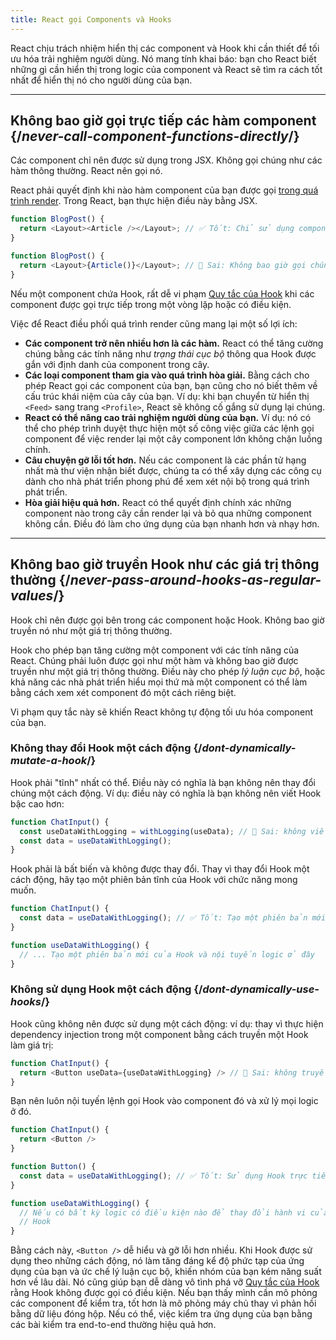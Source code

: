 ```yaml
---
title: React gọi Components và Hooks
---
```


<Intro>
React chịu trách nhiệm hiển thị các component và Hook khi cần thiết để tối ưu hóa trải nghiệm người dùng. Nó mang tính khai báo: bạn cho React biết những gì cần hiển thị trong logic của component và React sẽ tìm ra cách tốt nhất để hiển thị nó cho người dùng của bạn.
</Intro>

<InlineToc />

---

## Không bao giờ gọi trực tiếp các hàm component {/*never-call-component-functions-directly*/}
Các component chỉ nên được sử dụng trong JSX. Không gọi chúng như các hàm thông thường. React nên gọi nó.

React phải quyết định khi nào hàm component của bạn được gọi [trong quá trình render](/reference/rules/components-and-hooks-must-be-pure#how-does-react-run-your-code). Trong React, bạn thực hiện điều này bằng JSX.

```js {2}
function BlogPost() {
  return <Layout><Article /></Layout>; // ✅ Tốt: Chỉ sử dụng component trong JSX
}
```

```js {2}
function BlogPost() {
  return <Layout>{Article()}</Layout>; // 🔴 Sai: Không bao giờ gọi chúng trực tiếp
}
```

Nếu một component chứa Hook, rất dễ vi phạm [Quy tắc của Hook](/reference/rules/rules-of-hooks) khi các component được gọi trực tiếp trong một vòng lặp hoặc có điều kiện.

Việc để React điều phối quá trình render cũng mang lại một số lợi ích:

* **Các component trở nên nhiều hơn là các hàm.** React có thể tăng cường chúng bằng các tính năng như _trạng thái cục bộ_ thông qua Hook được gắn với định danh của component trong cây.
* **Các loại component tham gia vào quá trình hòa giải.** Bằng cách cho phép React gọi các component của bạn, bạn cũng cho nó biết thêm về cấu trúc khái niệm của cây của bạn. Ví dụ: khi bạn chuyển từ hiển thị `<Feed>` sang trang `<Profile>`, React sẽ không cố gắng sử dụng lại chúng.
* **React có thể nâng cao trải nghiệm người dùng của bạn.** Ví dụ: nó có thể cho phép trình duyệt thực hiện một số công việc giữa các lệnh gọi component để việc render lại một cây component lớn không chặn luồng chính.
* **Câu chuyện gỡ lỗi tốt hơn.** Nếu các component là các phần tử hạng nhất mà thư viện nhận biết được, chúng ta có thể xây dựng các công cụ dành cho nhà phát triển phong phú để xem xét nội bộ trong quá trình phát triển.
* **Hòa giải hiệu quả hơn.** React có thể quyết định chính xác những component nào trong cây cần render lại và bỏ qua những component không cần. Điều đó làm cho ứng dụng của bạn nhanh hơn và nhạy hơn.

---

## Không bao giờ truyền Hook như các giá trị thông thường {/*never-pass-around-hooks-as-regular-values*/}

Hook chỉ nên được gọi bên trong các component hoặc Hook. Không bao giờ truyền nó như một giá trị thông thường.

Hook cho phép bạn tăng cường một component với các tính năng của React. Chúng phải luôn được gọi như một hàm và không bao giờ được truyền như một giá trị thông thường. Điều này cho phép _lý luận cục bộ_, hoặc khả năng các nhà phát triển hiểu mọi thứ mà một component có thể làm bằng cách xem xét component đó một cách riêng biệt.

Vi phạm quy tắc này sẽ khiến React không tự động tối ưu hóa component của bạn.

### Không thay đổi Hook một cách động {/*dont-dynamically-mutate-a-hook*/}

Hook phải "tĩnh" nhất có thể. Điều này có nghĩa là bạn không nên thay đổi chúng một cách động. Ví dụ: điều này có nghĩa là bạn không nên viết Hook bậc cao hơn:

```js {2}
function ChatInput() {
  const useDataWithLogging = withLogging(useData); // 🔴 Sai: không viết Hook bậc cao hơn
  const data = useDataWithLogging();
}
```

Hook phải là bất biến và không được thay đổi. Thay vì thay đổi Hook một cách động, hãy tạo một phiên bản tĩnh của Hook với chức năng mong muốn.

```js {2,6}
function ChatInput() {
  const data = useDataWithLogging(); // ✅ Tốt: Tạo một phiên bản mới của Hook
}

function useDataWithLogging() {
  // ... Tạo một phiên bản mới của Hook và nội tuyến logic ở đây
}
```

### Không sử dụng Hook một cách động {/*dont-dynamically-use-hooks*/}

Hook cũng không nên được sử dụng một cách động: ví dụ: thay vì thực hiện dependency injection trong một component bằng cách truyền một Hook làm giá trị:

```js {2}
function ChatInput() {
  return <Button useData={useDataWithLogging} /> // 🔴 Sai: không truyền Hook làm đạo cụ
}
```

Bạn nên luôn nội tuyến lệnh gọi Hook vào component đó và xử lý mọi logic ở đó.

```js {6}
function ChatInput() {
  return <Button />
}

function Button() {
  const data = useDataWithLogging(); // ✅ Tốt: Sử dụng Hook trực tiếp
}

function useDataWithLogging() {
  // Nếu có bất kỳ logic có điều kiện nào để thay đổi hành vi của Hook, nó sẽ được nội tuyến vào
  // Hook
}
```

Bằng cách này, `<Button />` dễ hiểu và gỡ lỗi hơn nhiều. Khi Hook được sử dụng theo những cách động, nó làm tăng đáng kể độ phức tạp của ứng dụng của bạn và ức chế lý luận cục bộ, khiến nhóm của bạn kém năng suất hơn về lâu dài. Nó cũng giúp bạn dễ dàng vô tình phá vỡ [Quy tắc của Hook](/reference/rules/rules-of-hooks) rằng Hook không được gọi có điều kiện. Nếu bạn thấy mình cần mô phỏng các component để kiểm tra, tốt hơn là mô phỏng máy chủ thay vì phản hồi bằng dữ liệu đóng hộp. Nếu có thể, việc kiểm tra ứng dụng của bạn bằng các bài kiểm tra end-to-end thường hiệu quả hơn.
